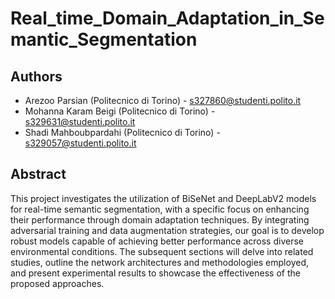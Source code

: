 # Real_time_Domain_Adaptation_in_Semantic_Segmentation

## Authors
- Arezoo Parsian (Politecnico di Torino) -   s327860@studenti.polito.it
- Mohanna Karam Beigi (Politecnico di Torino) -  s329631@studenti.polito.it
- Shadi Mahboubpardahi (Politecnico di Torino) -  s329057@studenti.polito.it

## Abstract
This project investigates the utilization of BiSeNet and DeepLabV2 models for real-time semantic segmentation, with a specific focus on enhancing their performance through domain adaptation techniques. By integrating adversarial training and data augmentation strategies, our goal is to develop robust models capable of achieving better performance across diverse environmental conditions. The subsequent sections will delve into related studies, outline the network architectures and methodologies employed, and present experimental results to showcase the effectiveness of the proposed approaches.

